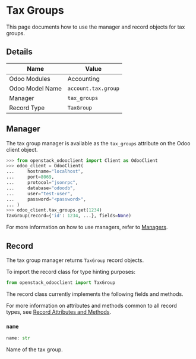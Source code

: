 # Tax Groups

This page documents how to use the manager and record objects
for tax groups.

## Details

| Name            | Value               |
|-----------------|---------------------|
| Odoo Modules    | Accounting          |
| Odoo Model Name | `account.tax.group` |
| Manager         | `tax_groups`        |
| Record Type     | `TaxGroup`          |

## Manager

The tax group manager is available as the `tax_groups`
attribute on the Odoo client object.

```python
>>> from openstack_odooclient import Client as OdooClient
>>> odoo_client = OdooClient(
...     hostname="localhost",
...     port=8069,
...     protocol="jsonrpc",
...     database="odoodb",
...     user="test-user",
...     password="<password>",
... )
>>> odoo_client.tax_groups.get(1234)
TaxGroup(record={'id': 1234, ...}, fields=None)
```

For more information on how to use managers, refer to [Managers](index.md).

## Record

The tax group manager returns `TaxGroup` record objects.

To import the record class for type hinting purposes:

```python
from openstack_odooclient import TaxGroup
```

The record class currently implements the following fields and methods.

For more information on attributes and methods common to all record types,
see [Record Attributes and Methods](index.md#attributes-and-methods).

### `name`

```python
name: str
```

Name of the tax group.
